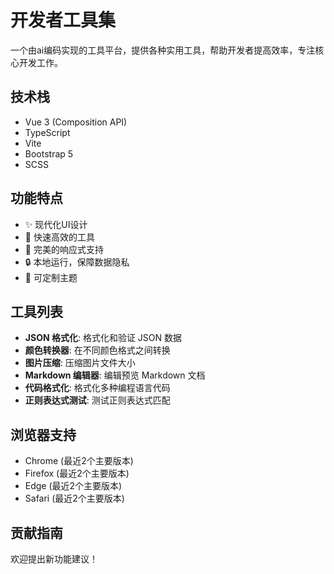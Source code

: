 # 开发者工具集

一个由ai编码实现的工具平台，提供各种实用工具，帮助开发者提高效率，专注核心开发工作。

## 技术栈

- Vue 3 (Composition API)
- TypeScript
- Vite
- Bootstrap 5
- SCSS

## 功能特点

- ✨ 现代化UI设计
- 🚀 快速高效的工具
- 📱 完美的响应式支持
- 🔒 本地运行，保障数据隐私
- 🎨 可定制主题

## 工具列表

- **JSON 格式化**: 格式化和验证 JSON 数据
- **颜色转换器**: 在不同颜色格式之间转换
- **图片压缩**: 压缩图片文件大小
- **Markdown 编辑器**: 编辑预览 Markdown 文档
- **代码格式化**: 格式化多种编程语言代码
- **正则表达式测试**: 测试正则表达式匹配


## 浏览器支持

- Chrome (最近2个主要版本)
- Firefox (最近2个主要版本)
- Edge (最近2个主要版本)
- Safari (最近2个主要版本)

## 贡献指南

欢迎提出新功能建议！
